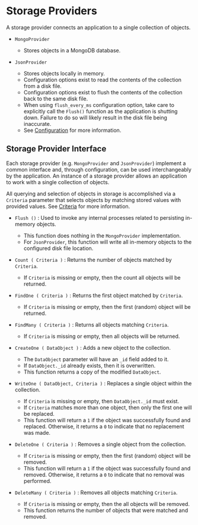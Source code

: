
# Storage Providers

A storage provider connects an application to a single collection of objects.

- `MongoProvider`
	- Stores objects in a MongoDB database.

- `JsonProvider`
	- Stores objects locally in memory.
	- Configuration options exist to read the contents of the collection from a disk file.
	- Configuration options exist to flush the contents of the collection back to the same disk file.
	- When using `flush_every_ms`  configuration option,
		take care to explicitly call the `Flush()` function as the application is shutting down.
		Failure to do so will likely result in the disk file being inaccurate.
	- See [Configuration](guides/Configuration.md) for more information.


Storage Provider Interface
---------------------------------------------------------------------

Each storage provider (e.g. `MongoProvider` and `JsonProvider`) implement a common interface and,
through configuration, can be used interchangeably by the application.
An instance of a storage provider allows an application to work with a single collection of objects.

All querying and selection of objects in storage is accomplished via a `Criteria` parameter that
selects objects by matching stored values with provided values.
See [Criteria](guides/Criteria.md) for more information.

- `Flush ()`
	: Used to invoke any internal processes related to persisting in-memory objects.
	- This function does nothing in the `MongoProvider` implementation.
	- For `JsonProvider`, this function will write all in-memory objects to the configured disk file location.

- `Count ( Criteria )`
	: Returns the number of objects matched by `Criteria`.
	- If `Criteria` is missing or empty, then the count all objects will be returned.

- `FindOne ( Criteria )`
	: Returns the first object matched by `Criteria`.
	- If `Criteria` is missing or empty, then the first (random) object will be returned.

- `FindMany ( Criteria )`
	: Returns all objects matching `Criteria`.
	- If `Criteria` is missing or empty, then all objects will be returned.

- `CreateOne ( DataObject )`
	: Adds a new object to the collection.
	- The `DataObject` parameter will have an `_id` field added to it.
	- If `DataObject._id` already exists, then it is overwritten.
	- This function returns a copy of the modified `DataObject`.

- `WriteOne ( DataObject, Criteria )`
	: Replaces a single object within the collection.
	- If `Criteria` is missing or empty, then `DataObject._id` must exist.
	- If `Criteria` matches more than one object, then only the first one will be replaced.
	- This function will return a `1` if the object was successfully found and replaced.
		Otherwise, it returns a `0` to indicate that no replacement was made.

- `DeleteOne ( Criteria )`
	: Removes a single object from the collection.
	- If `Criteria` is missing or empty, then the first (random) object will be removed.
	- This function will return a `1` if the object was successfully found and removed.
		Otherwise, it returns a `0` to indicate that no removal was performed.

- `DeleteMany ( Criteria )`
	: Removes all objects matching `Criteria`.
	- If `Criteria` is missing or empty, then the all objects will be removed.
	- This function returns the number of objects that were matched and removed.

